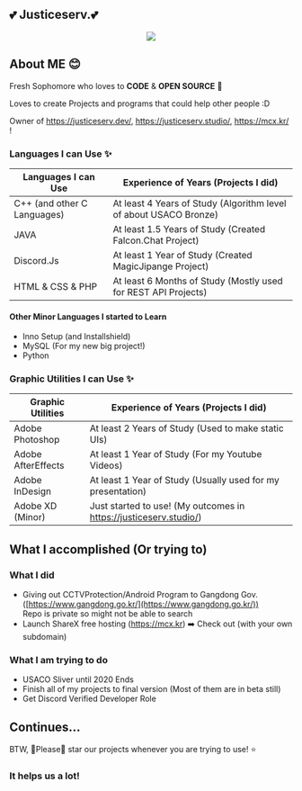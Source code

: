 ## :two_hearts: Justiceserv.:two_hearts:

<p align="center">
<img align = "center" src="https://jserv.xyz/ShareX/whale_MlgZ3QyKXs.png">
</p>

## About ME :blush:

Fresh Sophomore who loves to **CODE** & **OPEN SOURCE** :sparkling_heart:

Loves to create Projects and programs that could help other people :D 

Owner of https://justiceserv.dev/, https://justiceserv.studio/, https://mcx.kr/ !

### Languages I can Use  :sparkles:

|Languages I can Use| Experience of Years (Projects I did) | 
|--|--|
|C++ (and other C Languages) | At least 4 Years of Study (Algorithm level of about USACO Bronze) |
|JAVA  | At least 1.5 Years of Study (Created Falcon.Chat Project) |
|Discord.Js  | At least 1 Year of Study (Created MagicJipange Project) |
| HTML & CSS & PHP | At least 6 Months of Study (Mostly used for REST API Projects) |

#### Other Minor Languages I started to Learn

- Inno Setup (and Installshield)
- MySQL (For my new big project!)
- Python 

### Graphic Utilities I can Use  :sparkles:

|Graphic Utilities| Experience of Years (Projects I did) | 
|--|--|
| Adobe Photoshop | At least 2 Years of Study (Used to make static UIs) |
| Adobe AfterEffects| At least 1 Year of Study (For my Youtube Videos) |
| Adobe InDesign | At least 1 Year of Study (Usually used for my presentation) |
| Adobe XD (Minor) | Just started to use! (My outcomes in https://justiceserv.studio/) |


## What I accomplished (Or trying to)

### What I did
- Giving out CCTVProtection/Android Program to Gangdong Gov. ([https://www.gangdong.go.kr/](https://www.gangdong.go.kr/))     
  Repo is private so might not be able to search 
- Launch ShareX free hosting (https://mcx.kr) :arrow_right: Check out (with your own subdomain) 

### What I am trying to do 
- USACO Sliver until 2020 Ends 
- Finish all of my projects to final version (Most of them are in beta still) 
- Get Discord Verified Developer Role 

## Continues...

BTW, :pray:Please:pray: star our projects whenever you are trying to use! :star:

### It helps us a lot! 
